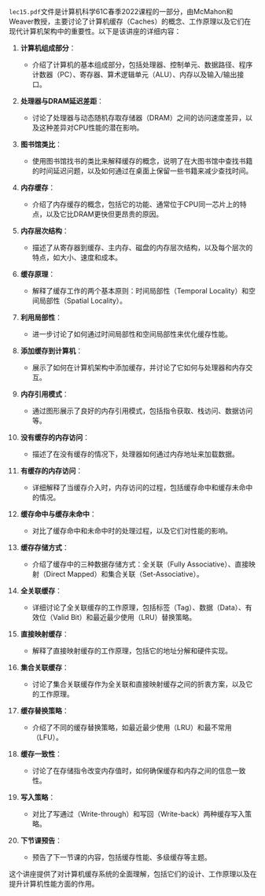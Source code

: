 `lec15.pdf`文件是计算机科学61C春季2022课程的一部分，由McMahon和Weaver教授，主要讨论了计算机缓存（Caches）的概念、工作原理以及它们在现代计算机架构中的重要性。以下是该讲座的详细内容：

1. **计算机组成部分**：
   - 介绍了计算机的基本组成部分，包括处理器、控制单元、数据路径、程序计数器（PC）、寄存器、算术逻辑单元（ALU）、内存以及输入/输出接口。

2. **处理器与DRAM延迟差距**：
   - 讨论了处理器与动态随机存取存储器（DRAM）之间的访问速度差异，以及这种差异对CPU性能的潜在影响。

3. **图书馆类比**：
   - 使用图书馆找书的类比来解释缓存的概念，说明了在大图书馆中查找书籍的时间延迟问题，以及如何通过在桌面上保留一些书籍来减少查找时间。

4. **内存缓存**：
   - 介绍了内存缓存的概念，包括它的功能、通常位于CPU同一芯片上的特点，以及它比DRAM更快但更昂贵的原因。

5. **内存层次结构**：
   - 描述了从寄存器到缓存、主内存、磁盘的内存层次结构，以及每个层次的特点，如大小、速度和成本。

6. **缓存原理**：
   - 解释了缓存工作的两个基本原则：时间局部性（Temporal Locality）和空间局部性（Spatial Locality）。

7. **利用局部性**：
   - 进一步讨论了如何通过时间局部性和空间局部性来优化缓存性能。

8. **添加缓存到计算机**：
   - 展示了如何在计算机架构中添加缓存，并讨论了它如何与处理器和内存交互。

9. **内存引用模式**：
   - 通过图形展示了良好的内存引用模式，包括指令获取、栈访问、数据访问等。

10. **没有缓存的内存访问**：
    - 描述了在没有缓存的情况下，处理器如何通过内存地址来加载数据。

11. **有缓存的内存访问**：
    - 详细解释了当缓存介入时，内存访问的过程，包括缓存命中和缓存未命中的情况。

12. **缓存命中与缓存未命中**：
    - 对比了缓存命中和未命中时的处理过程，以及它们对性能的影响。

13. **缓存存储方式**：
    - 介绍了缓存中的三种数据存储方式：全关联（Fully Associative）、直接映射（Direct Mapped）和集合关联（Set-Associative）。

14. **全关联缓存**：
    - 详细讨论了全关联缓存的工作原理，包括标签（Tag）、数据（Data）、有效位（Valid Bit）和最近最少使用（LRU）替换策略。

15. **直接映射缓存**：
    - 解释了直接映射缓存的工作原理，包括它的地址分解和硬件实现。

16. **集合关联缓存**：
    - 讨论了集合关联缓存作为全关联和直接映射缓存之间的折衷方案，以及它的工作原理。

17. **缓存替换策略**：
    - 介绍了不同的缓存替换策略，如最近最少使用（LRU）和最不常用（LFU）。

18. **缓存一致性**：
    - 讨论了在存储指令改变内存值时，如何确保缓存和内存之间的信息一致性。

19. **写入策略**：
    - 对比了写通过（Write-through）和写回（Write-back）两种缓存写入策略。

20. **下节课预告**：
    - 预告了下一节课的内容，包括缓存性能、多级缓存等主题。

这个讲座提供了对计算机缓存系统的全面理解，包括它们的设计、工作原理以及在提升计算机性能方面的作用。
